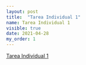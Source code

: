 ```yaml
---
layout: post
title:  "Tarea Individual 1"
name: Tarea Individual 1
visible: true
date: 2021-04-28
my_order: 1
---
```

[Tarea Individual 1](https://classroom.github.com/a/MFvf76hF)
